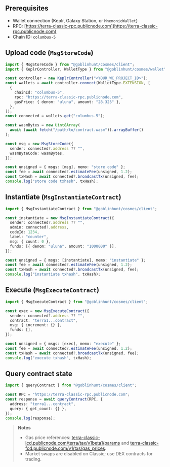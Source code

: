 ## Prerequisites

- Wallet connection (Keplr, Galaxy Station, or `MnemonicWallet`)
- RPC: [https://terra-classic-rpc.publicnode.com](https://terra-classic-rpc.publicnode.com)
- Chain ID: `columbus-5`

## Upload code (`MsgStoreCode`)

```ts
import { MsgStoreCode } from "@goblinhunt/cosmes/client";
import { KeplrController, WalletType } from "@goblinhunt/cosmes/wallet";

const controller = new KeplrController("<YOUR_WC_PROJECT_ID>");
const wallets = await controller.connect(WalletType.EXTENSION, [
  {
    chainId: "columbus-5",
    rpc: "https://terra-classic-rpc.publicnode.com",
    gasPrice: { denom: "uluna", amount: "28.325" },
  },
]);
const connected = wallets.get("columbus-5");

const wasmBytes = new Uint8Array(
  await (await fetch("/path/to/contract.wasm")).arrayBuffer()
);

const msg = new MsgStoreCode({
  sender: connected?.address ?? "",
  wasmByteCode: wasmBytes,
});

const unsigned = { msgs: [msg], memo: "store code" };
const fee = await connected?.estimateFee(unsigned, 1.2);
const txHash = await connected?.broadcastTx(unsigned, fee);
console.log("store code txhash", txHash);
```

## Instantiate (`MsgInstantiateContract`)

```ts
import { MsgInstantiateContract } from "@goblinhunt/cosmes/client";

const instantiate = new MsgInstantiateContract({
  sender: connected?.address ?? "",
  admin: connected?.address,
  codeId: 1234,
  label: "counter",
  msg: { count: 0 },
  funds: [{ denom: "uluna", amount: "1000000" }],
});

const unsigned = { msgs: [instantiate], memo: "instantiate" };
const fee = await connected?.estimateFee(unsigned, 1.2);
const txHash = await connected?.broadcastTx(unsigned, fee);
console.log("instantiate txhash", txHash);
```

## Execute (`MsgExecuteContract`)

```ts
import { MsgExecuteContract } from "@goblinhunt/cosmes/client";

const exec = new MsgExecuteContract({
  sender: connected?.address ?? "",
  contract: "terra1...contract",
  msg: { increment: {} },
  funds: [],
});

const unsigned = { msgs: [exec], memo: "execute" };
const fee = await connected?.estimateFee(unsigned, 1.2);
const txHash = await connected?.broadcastTx(unsigned, fee);
console.log("execute txhash", txHash);
```

## Query contract state

```ts
import { queryContract } from "@goblinhunt/cosmes/client";

const RPC = "https://terra-classic-rpc.publicnode.com";
const response = await queryContract(RPC, {
  address: "terra1...contract",
  query: { get_count: {} },
});
console.log(response);
```

> **Notes**
>
> - Gas price references: [terra-classic-lcd.publicnode.com/terra/tax/v1beta1/params](https://terra-classic-lcd.publicnode.com/terra/tax/v1beta1/params) and [terra-classic-fcd.publicnode.com/v1/txs/gas_prices](https://terra-classic-fcd.publicnode.com/v1/txs/gas_prices).
> - Market swaps are disabled on Classic; use DEX contracts for trading.
